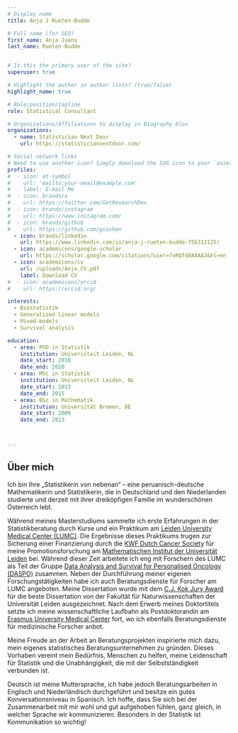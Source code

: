 ```yaml
---
# Display name
title: Anja J Rueten-Budde

# Full name (for SEO)
first_name: Anja Juana
last_name: Rueten-Budde


# Is this the primary user of the site?
superuser: true

# Highlight the author in author lists? (true/false)
highlight_name: true

# Role/position/tagline
role: Statistical Consultant

# Organizations/Affiliations to display in Biography blox
organizations:
  - name: Statistician Next Door
    url: https://statisticiannextdoor.com/

# Social network links
# Need to use another icon? Simply download the SVG icon to your `assets/media/icons/` folder.
profiles:
#  - icon: at-symbol
#    url: 'mailto:your-email@example.com'
#    label: E-mail Me
#  - icon: brands/x
#    url: https://twitter.com/GetResearchDev
#  - icon: brands/instagram
#    url: https://www.instagram.com/
#  - icon: brands/github
#    url: https://github.com/gcushen
  - icon: brands/linkedin
    url: https://www.linkedin.com/in/anja-j-rueten-budde-756312125/
  - icon: academicons/google-scholar
    url: https://scholar.google.com/citations?user=7vRQfd8AAAAJ&hl=en
  - icon: academicons/cv
    url: /uploads/Anja_CV.pdf
    label: Download CV
#  - icon: academicons/orcid
#    url: https://orcid.org/

interests:
  - Biostatistik
  - Generalized linear models
  - Mixed-models
  - Survival analysis

education:
  - area: PhD in Statistik
    institution: Universiteit Leiden, NL
    date_start: 2016
    date_end: 2020
  - area: MSc in Statistik
    institution: Universiteit Leiden, NL
    date_start: 2013
    date_end: 2015
  - area: BSc in Mathematik
    institution: Universität Bremen, DE
    date_start: 2009
    date_end: 2013



---
```


## Über mich

Ich bin Ihre „Statistikerin von nebenan“ – eine peruanisch-deutsche Mathematikerin und Statistikerin, die in Deutschland und den Niederlanden studierte und derzeit mit ihrer dreiköpfigen Familie im wunderschönen Österreich lebt.

Während meines Masterstudiums sammelte ich erste Erfahrungen in der Statistikberatung durch Kurse und ein Praktikum am [Leiden University Medical Center (LUMC)](https://www.lumc.nl). Die Ergebnisse dieses Praktikums trugen zur Sicherung einer Finanzierung durch die [KWF Dutch Cancer Society](https://www.kwf.nl/) für meine Promotionsforschung am [Mathematischen Institut der Universität Leiden](https://www.universiteitleiden.nl/en/science/mathematics) bei. Während dieser Zeit arbeitete ich eng mit Forschern des LUMC als Teil der Gruppe [Data Analysis and Survival for Personalised Oncology (DASPO)](https://sites.google.com/view/daspo) zusammen. Neben der Durchführung meiner eigenen Forschungstätigkeiten habe ich auch Beratungsdienste für Forscher am LUMC angeboten. Meine Dissertation wurde mit dem [C.J. Kok Jury Award](https://www.universiteitleiden.nl/en/news/2021/02/anja-ruten-budde-wins-c.j.-kok-jury-award) für die beste Dissertation von der Fakultät für Naturwissenschaften der Universität Leiden ausgezeichnet. Nach dem Erwerb meines Doktortitels setzte ich meine wissenschaftliche Laufbahn als Postdoktorandin am [Erasmus University Medical Center](https://www.erasmusmc.nl/en/) fort, wo ich ebenfalls Beratungsdienste für medizinische Forscher anbot.

Meine Freude an der Arbeit an Beratungsprojekten inspirierte mich dazu, mein eigenes statistisches Beratungsunternehmen zu gründen. Dieses Vorhaben vereint mein Bedürfnis, Menschen zu helfen, meine Leidenschaft für Statistik und die Unabhängigkeit, die mit der Selbstständigkeit verbunden ist.

Deutsch ist meine Muttersprache, ich habe jedoch Beratungsarbeiten in Englisch und Niederländisch durchgeführt und besitze ein gutes Konversationsniveau in Spanisch. Ich hoffe, dass Sie sich bei der Zusammenarbeit mit mir wohl und gut aufgehoben fühlen, ganz gleich, in welcher Sprache wir kommunizieren. Besonders in der Statistik ist Kommunikation so wichtig!

